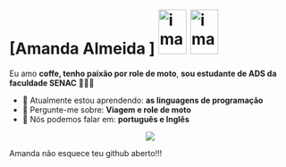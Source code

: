# [Amanda Almeida ] <img width="50" height="80" alt="image" src="https://github.com/user-attachments/assets/fa61323a-7b72-4482-8206-3ee44fbce435" />  <img width="50" height="80" alt="image" src="https://static.vecteezy.com/system/resources/previews/014/179/737/original/cute-black-cat-png.png" />  

Eu amo <strong > coffe, tenho paixão por role de moto</strong>, <strong>sou estudante de ADS da faculdade SENAC</strong> 👨🏻‍💻 

- 🚀 Atualmente estou aprendendo: <strong> as linguagens de programação</strong> 
- 💬 Pergunte-me sobre: <strong> Viagem e role de moto</strong>
- 📣 Nós podemos falar em: <strong>português e Inglês</strong>

<div align="center">

  

  <a href="#" alt="Linkedin">
    <img src="https://img.shields.io/badge/-Linkedin-0e76a8?style=flat-square&logo=Linkedin&logoColor=white&link=www.linkedin.com/in/amandaalmeida0108" /></a>

</div>

Amanda não esquece teu github aberto!!!
